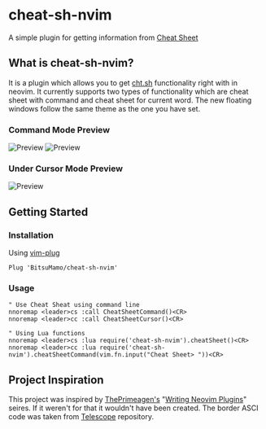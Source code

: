 # cheat-sh-nvim

A simple plugin for getting information from [Cheat Sheet](http://cht.sh)

## What is cheat-sh-nvim?

It is a plugin which allows you to get [cht.sh](http://cht.sh) functionality right with in neovim.
It currently supports two types of functionality which are cheat sheet with command and cheat sheet for current word.
The new floating windows follow the same theme as the one you have set.

### Command Mode Preview
![Preview](https://i.imgur.com/KvzYzCY.png)
![Preview](https://i.imgur.com/ziSHfmn.png)

### Under Cursor Mode Preview
![Preview](https://i.imgur.com/63qkiV4.png)

## Getting Started

### Installation

Using [vim-plug](https://github.com/junegunn/vim-plug)

```viml
Plug 'BitsuMamo/cheat-sh-nvim'
```

### Usage

```viml
" Use Cheat Sheat using command line
nnoremap <leader>cs :call CheatSheetCommand()<CR>
nnoremap <leader>cc :call CheatSheetCursor()<CR>

" Using Lua functions
nnoremap <leader>cs :lua require('cheat-sh-nvim').cheatSheet()<CR>
nnoremap <leader>cc :lua require('cheat-sh-nvim').cheatSheetCommand(vim.fn.input("Cheat Sheet> "))<CR>
```

## Project Inspiration

This project was inspired by [ThePrimeagen's](https://www.youtube.com/c/ThePrimeagen) "[Writing Neovim Plugins](https://www.youtube.com/watch?v=9L4sW047oow)" seires. If it weren't for that it wouldn't have been created.
The border ASCI code was taken from [Telescope](https://github.com/nvim-telescope/telescope.nvim) repository.
